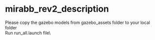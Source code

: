 # mirabb_rev2_description

Please copy the gazebo models from gazebo_assets folder to your local folder\
Run run_all.launch file\
